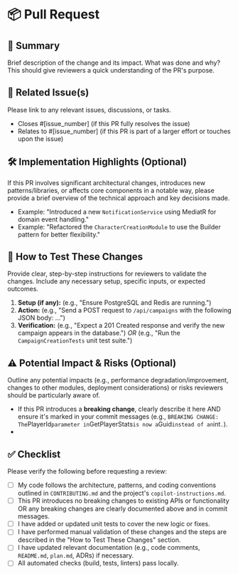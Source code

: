 # 📦 Pull Request

## 🧠 Summary

Brief description of the change and its impact. What was done and why? This should give reviewers a quick understanding of the PR's purpose.

## 🔗 Related Issue(s)

Please link to any relevant issues, discussions, or tasks.

- Closes #[issue_number] (if this PR fully resolves the issue)
- Relates to #[issue_number] (if this PR is part of a larger effort or touches upon the issue)

## 🛠️ Implementation Highlights (Optional)

If this PR involves significant architectural changes, introduces new patterns/libraries, or affects core components in a notable way, please provide a brief overview of the technical approach and key decisions made.

- Example: "Introduced a new `NotificationService` using MediatR for domain event handling."
- Example: "Refactored the `CharacterCreationModule` to use the Builder pattern for better flexibility."

## 🧪 How to Test These Changes

Provide clear, step-by-step instructions for reviewers to validate the changes. Include any necessary setup, specific inputs, or expected outcomes.

1. **Setup (if any):** (e.g., "Ensure PostgreSQL and Redis are running.")
2. **Action:** (e.g., "Send a POST request to `/api/campaigns` with the following JSON body: ...")
3. **Verification:** (e.g., "Expect a 201 Created response and verify the new campaign appears in the database.")
   _OR_
   (e.g., "Run the `CampaignCreationTests` unit test suite.")

## ⚠️ Potential Impact & Risks (Optional)

Outline any potential impacts (e.g., performance degradation/improvement, changes to other modules, deployment considerations) or risks reviewers should be particularly aware of.

- If this PR introduces a **breaking change**, clearly describe it here AND ensure it's marked in your commit messages (e.g., `BREAKING CHANGE: The`PlayerId` parameter in `GetPlayerStats` is now a `Guid` instead of an `int`.`).
-

## ✅ Checklist

Please verify the following before requesting a review:

- [ ] My code follows the architecture, patterns, and coding conventions outlined in `CONTRIBUTING.md` and the project's `copilot-instructions.md`.
- [ ] This PR introduces no breaking changes to existing APIs or functionality OR any breaking changes are clearly documented above and in commit messages.
- [ ] I have added or updated unit tests to cover the new logic or fixes.
- [ ] I have performed manual validation of these changes and the steps are described in the "How to Test These Changes" section.
- [ ] I have updated relevant documentation (e.g., code comments, `README.md`, `plan.md`, ADRs) if necessary.
- [ ] All automated checks (build, tests, linters) pass locally.
